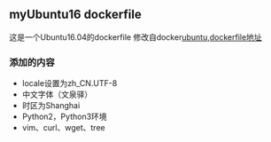 ## myUbuntu16 dockerfile
这是一个Ubuntu16.04的dockerfile
修改自docker[ubuntu](https://store.docker.com/images/ubuntu),[dockerfile地址](https://github.com/tianon/docker-brew-ubuntu-core/blob/dist-amd64/xenial/Dockerfile)

### 添加的内容
* locale设置为zh_CN.UTF-8
* 中文字体（文泉驿）
* 时区为Shanghai
* Python2，Python3环境
* vim、curl、wget、tree
